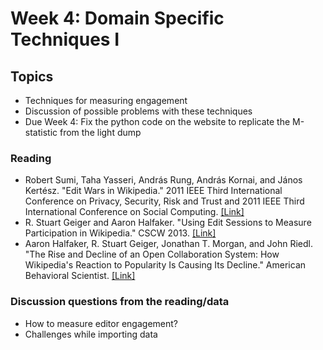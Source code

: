# Week 4: Domain Specific Techniques I

## Topics

- Techniques for measuring engagement
- Discussion of possible problems with these techniques
- Due Week 4: Fix the python code on the website to replicate the M-statistic from the light dump

### Reading

- Robert Sumi, Taha Yasseri, András Rung, András Kornai, and János Kertész. "Edit Wars in Wikipedia." 2011 IEEE Third International Conference on Privacy, Security, Risk and Trust and 2011 IEEE Third International Conference on Social Computing. [[Link]](https://arxiv.org/abs/1107.3689)
- R. Stuart Geiger and Aaron Halfaker. "Using Edit Sessions to Measure Participation in Wikipedia." CSCW 2013. [[Link]](http://stuartgeiger.com/cscw-sessions.pdf)
- Aaron Halfaker, R. Stuart Geiger, Jonathan T. Morgan, and John Riedl. "The Rise and Decline of an Open Collaboration System: How Wikipedia's Reaction to Popularity Is Causing Its Decline." American Behavioral Scientist. [[Link]](https://journals.sagepub.com/doi/pdf/10.1177/0002764212469365?casa_token=swKQ18BedGwAAAAA:cFTE9_-pSlL-JwJEr0j6Ap1mav32Ofayz33TZW26f9RoeD78LWhzMEcbX3drrIVpauANJYUv28u0)

### Discussion questions from the reading/data

- How to measure editor engagement?
- Challenges while importing data
